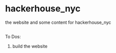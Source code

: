 # hackerhouse_nyc
the website and some content for hackerhouse_nyc

##
To Dos:

1) build the website
